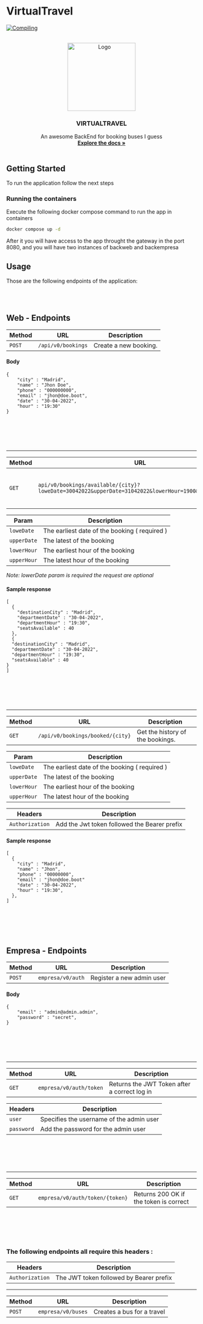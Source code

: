 # VirtualTravel
[![Compiling](https://github.com/K-Amir/virtualtravel/actions/workflows/maven.yml/badge.svg)](https://github.com/K-Amir/virtualtravel/actions/workflows/maven.yml)

<br />
<div align="center">
  <a href="#">
    <img src="https://sc04.alicdn.com/kf/UTB8VHyqoL2JXKJkSanr7613lVXaw.png" width="180" alt="Logo" >
  </a>
  <h3 align="center">VIRTUALTRAVEL</h3>
  <p align="center">
    An awesome BackEnd for booking buses I guess
    <br />
    <a href="#"><strong>Explore the docs »</strong></a>
    <br />
    <br />
  </p>
</div>


## Getting Started

To run the application follow the next steps

### Running the containers

Execute the following docker compose command to run the app in containers
  ```sh
  docker compose up -d
  ```
After it you will have  access to the app throught the gateway in the port 8080, and you will have two instances of backweb and backempresa

## Usage

Those are the following endpoints of the application:

<br />
<br />

## Web - Endpoints

| Method   | URL                                      | Description                              |
| -------- | ---------------------------------------- | ---------------------------------------- |
| `POST`    | `/api/v0/bookings`                      | Create a new booking.                    |
#### Body
```
{
    "city" : "Madrid",
    "name" : "Jhon Doe",
    "phone" : "000000000",
    "email" : "jhon@doe.boot",
    "date" : "30-04-2022",
    "hour" : "19:30"
}
```
<br />
<br />
<br />
<br />

----

| Method   | URL                                      | Description                              |
| -------- | ---------------------------------------- | ---------------------------------------- |
| `GET`    | `api/v0/bookings/available/{city}?loweDate=30042022&upperDate=31042022&lowerHour=1900&upperHour=2000`| Get available bookings for a certain city|

| Param   | Description                               |
| -------- | ---------------------------------------- |
| `loweDate`    | The earliest date of the booking ( required ) |
| `upperDate`    | The  latest of the booking |
| `lowerHour`    | The earliest hour of the booking |
| `upperHour`    | The latest hour of the booking |


_Note: lowerDate param is required the request are optional_
#### Sample response
```
[
  {
    "destinationCity" : "Madrid",
    "departmentDate" : "30-04-2022",
    "departmentHour" : "19:30",
    "seatsAvailable" : 40
  },
  {
  "destinationCity" : "Madrid",
  "departmentDate" : "30-04-2022",
  "departmentHour" : "19:30",
  "seatsAvailable" : 40
}
]
```
<br />
<br />
<br />
<br />

----
| Method   | URL                                      | Description                              |
| -------- | ---------------------------------------- | ---------------------------------------- |
| `GET`    | `/api/v0/bookings/booked/{city}`         | Get the history of the bookings.         |

| Param   | Description                               |
| -------- | ---------------------------------------- |
| `loweDate`    | The earliest date of the booking ( required ) |
| `upperDate`    | The  latest of the booking |
| `lowerHour`    | The earliest hour of the booking |
| `upperHour`    | The latest hour of the booking |

| Headers   | Description                               |
| -------- | ---------------------------------------- |
| `Authorization`    | Add the Jwt token followed the Bearer prefix |

#### Sample response
```
[
  {
    "city" : "Madrid",
    "name" : "Jhon",
    "phone" : "00000000",
    "email" : "jhon@doe.boot"
    "date" : "30-04-2022",
    "hour" : "19:30",
  },
]
```
<br />
<br />
<br />
<br />

## Empresa - Endpoints
| Method   | URL                                      | Description                              |
| -------- | ---------------------------------------- | ---------------------------------------- |
| `POST`    | `empresa/v0/auth`         | Register a new admin user         |

#### Body
```
{
    "email" : "admin@admin.admin",
    "password" : "secret",
}
```


<br />
<br />
<br />
<br />

----
| Method   | URL                                      | Description                              |
| -------- | ---------------------------------------- | ---------------------------------------- |
| `GET`    | `empresa/v0/auth/token`         | Returns the JWT Token after a correct log in         |

| Headers   | Description                               |
| -------- | ---------------------------------------- |
| `user`    | Specifies the username of the admin user |
| `password`    |  Add the password for the admin user |



<br />
<br />
<br />
<br />

----
| Method   | URL                                      | Description                              |
| -------- | ---------------------------------------- | ---------------------------------------- |
| `GET`    | `empresa/v0/auth/token/{token}`         | Returns 200 OK if the token is correct         |




<br />
<br />
<br />
<br />

### The following endpoints all require this headers :
| Headers   | Description                               |
| -------- | ---------------------------------------- |
| `Authorization`    | The JWT token followed by Bearer prefix |
----


| Method   | URL                                      | Description                              |
| -------- | ---------------------------------------- | ---------------------------------------- |
| `POST`    | `empresa/v0/buses`         | Creates a bus for a travel         |

